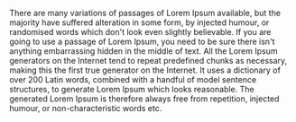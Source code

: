 There are many variations of passages of 
Lorem Ipsum available, but the majority 
have suffered alteration in some form, by 
injected humour, or randomised words which 
don't look even slightly believable. If 
you are going to use a passage of Lorem 
Ipsum, you need to be sure there isn't 
anything embarrassing hidden in the middle 
of text. All the Lorem Ipsum generators on 
the Internet tend to repeat predefined 
chunks as necessary, making this the first 
true generator on the Internet. It uses a 
dictionary of over 200 Latin words, 
combined with a handful of model sentence 
structures, to generate Lorem Ipsum which 
looks reasonable. The generated Lorem 
Ipsum is therefore always free from 
repetition, injected humour, or 
non-characteristic words etc.